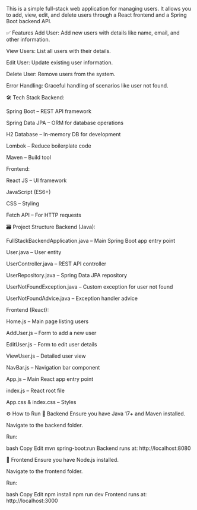 This is a simple full-stack web application for managing users.
It allows you to add, view, edit, and delete users through a React frontend and a Spring Boot backend API.

✅ Features
Add User: Add new users with details like name, email, and other information.

View Users: List all users with their details.

Edit User: Update existing user information.

Delete User: Remove users from the system.

Error Handling: Graceful handling of scenarios like user not found.

🛠️ Tech Stack
Backend:

Spring Boot – REST API framework

Spring Data JPA – ORM for database operations

H2 Database – In-memory DB for development

Lombok – Reduce boilerplate code

Maven – Build tool

Frontend:

React JS – UI framework

JavaScript (ES6+)

CSS – Styling

Fetch API – For HTTP requests

🗃️ Project Structure
Backend (Java):

FullStackBackendApplication.java – Main Spring Boot app entry point

User.java – User entity

UserController.java – REST API controller

UserRepository.java – Spring Data JPA repository

UserNotFoundException.java – Custom exception for user not found

UserNotFoundAdvice.java – Exception handler advice

Frontend (React):

Home.js – Main page listing users

AddUser.js – Form to add a new user

EditUser.js – Form to edit user details

ViewUser.js – Detailed user view

NavBar.js – Navigation bar component

App.js – Main React app entry point

index.js – React root file

App.css & index.css – Styles

⚙️ How to Run
🚀 Backend
Ensure you have Java 17+ and Maven installed.

Navigate to the backend folder.

Run:

bash
Copy
Edit
mvn spring-boot:run
Backend runs at: http://localhost:8080

🚀 Frontend
Ensure you have Node.js installed.

Navigate to the frontend folder.

Run:

bash
Copy
Edit
npm install
npm run dev
Frontend runs at: http://localhost:3000

